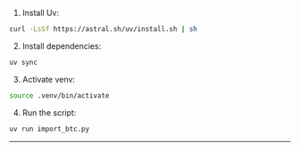 1. Install Uv:
```bash
curl -LsSf https://astral.sh/uv/install.sh | sh
```
2. Install dependencies:
```bash
uv sync 
```
3. Activate venv:
```bash
source .venv/bin/activate
```
4. Run the script:
```bash
uv run import_btc.py 
```
___

